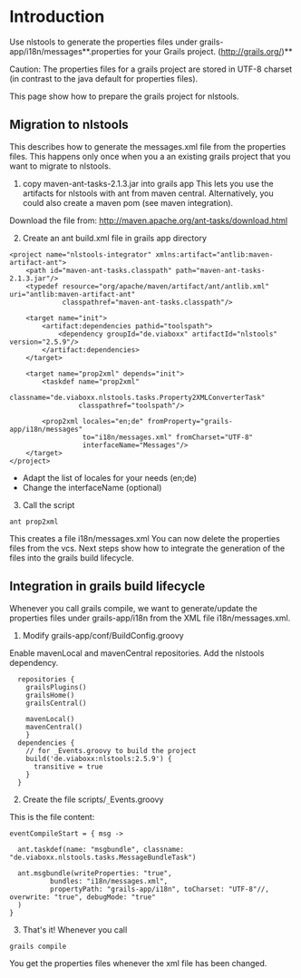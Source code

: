 # Introduction #

Use nlstools to generate the properties files under grails-app/i18n/messages**.properties for your Grails project. (http://grails.org/)**

Caution: The properties files for a grails project are stored in UTF-8 charset (in contrast to the java default for properties files).

This page show how to prepare the grails project for nlstools.

## Migration to nlstools ##

This describes how to generate the messages.xml file from the properties files. This happens only once when you a an existing grails project that you want to migrate to nlstools.

1. copy maven-ant-tasks-2.1.3.jar into grails app
This lets you use the artifacts for nlstools with ant from maven central. Alternatively, you could also create a maven pom (see maven integration).

Download the file from: http://maven.apache.org/ant-tasks/download.html

2. Create an ant build.xml file in grails app directory

```
<project name="nlstools-integrator" xmlns:artifact="antlib:maven-artifact-ant">
    <path id="maven-ant-tasks.classpath" path="maven-ant-tasks-2.1.3.jar"/>
    <typedef resource="org/apache/maven/artifact/ant/antlib.xml" uri="antlib:maven-artifact-ant"
             classpathref="maven-ant-tasks.classpath"/>

    <target name="init">
        <artifact:dependencies pathid="toolspath">
            <dependency groupId="de.viaboxx" artifactId="nlstools" version="2.5.9"/>
        </artifact:dependencies>
    </target>

    <target name="prop2xml" depends="init">
        <taskdef name="prop2xml"
                 classname="de.viaboxx.nlstools.tasks.Property2XMLConverterTask"
                 classpathref="toolspath"/>

        <prop2xml locales="en;de" fromProperty="grails-app/i18n/messages"
                  to="i18n/messages.xml" fromCharset="UTF-8"
                  interfaceName="Messages"/>
    </target>
</project>

```

  * Adapt the list of locales for your needs (en;de)
  * Change the interfaceName (optional)

3. Call the script

```
ant prop2xml
```

This creates a file i18n/messages.xml
You can now delete the properties files from the vcs.
Next steps show how to integrate the generation of the files into the grails build lifecycle.

## Integration in grails build lifecycle ##

Whenever you call grails compile, we want to generate/update the properties files under grails-app/i18n from the XML file i18n/messages.xml.

1. Modify grails-app/conf/BuildConfig.groovy

Enable mavenLocal and mavenCentral repositories.
Add the nlstools dependency.

```
  repositories {
    grailsPlugins()
    grailsHome()
    grailsCentral()

    mavenLocal()
    mavenCentral()
    }
  dependencies {
    // for _Events.groovy to build the project
    build('de.viaboxx:nlstools:2.5.9') {
      transitive = true
    }
  }
```

2. Create the file scripts/`_`Events.groovy

This is the file content:
```
eventCompileStart = { msg ->      

  ant.taskdef(name: "msgbundle", classname: "de.viaboxx.nlstools.tasks.MessageBundleTask")

  ant.msgbundle(writeProperties: "true",
          bundles: "i18n/messages.xml",
          propertyPath: "grails-app/i18n", toCharset: "UTF-8"//, overwrite: "true", debugMode: "true"
  )
}
```


3. That's it!
Whenever you call
```
grails compile
```

You get the properties files whenever the xml file has been changed.